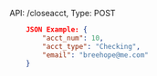 API: /closeacct, Type: POST 
```JSON
	JSON Example: { 
		"acct_num": 10,
		"acct_type": "Checking",
		"email": "breehope@me.com"
	}  	
```	